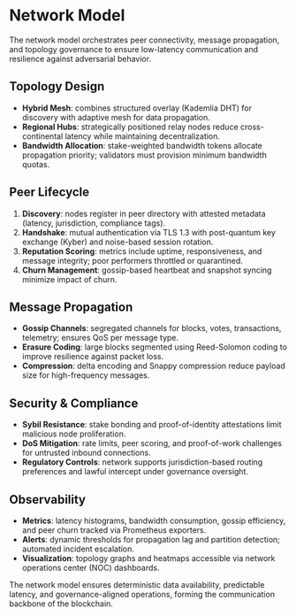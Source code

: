 # Network Model

The network model orchestrates peer connectivity, message propagation, and topology governance to ensure low-latency communication and resilience against adversarial behavior.

## Topology Design
- **Hybrid Mesh**: combines structured overlay (Kademlia DHT) for discovery with adaptive mesh for data propagation.
- **Regional Hubs**: strategically positioned relay nodes reduce cross-continental latency while maintaining decentralization.
- **Bandwidth Allocation**: stake-weighted bandwidth tokens allocate propagation priority; validators must provision minimum bandwidth quotas.

## Peer Lifecycle
1. **Discovery**: nodes register in peer directory with attested metadata (latency, jurisdiction, compliance tags).
2. **Handshake**: mutual authentication via TLS 1.3 with post-quantum key exchange (Kyber) and noise-based session rotation.
3. **Reputation Scoring**: metrics include uptime, responsiveness, and message integrity; poor performers throttled or quarantined.
4. **Churn Management**: gossip-based heartbeat and snapshot syncing minimize impact of churn.

## Message Propagation
- **Gossip Channels**: segregated channels for blocks, votes, transactions, telemetry; ensures QoS per message type.
- **Erasure Coding**: large blocks segmented using Reed-Solomon coding to improve resilience against packet loss.
- **Compression**: delta encoding and Snappy compression reduce payload size for high-frequency messages.

## Security & Compliance
- **Sybil Resistance**: stake bonding and proof-of-identity attestations limit malicious node proliferation.
- **DoS Mitigation**: rate limits, peer scoring, and proof-of-work challenges for untrusted inbound connections.
- **Regulatory Controls**: network supports jurisdiction-based routing preferences and lawful intercept under governance oversight.

## Observability
- **Metrics**: latency histograms, bandwidth consumption, gossip efficiency, and peer churn tracked via Prometheus exporters.
- **Alerts**: dynamic thresholds for propagation lag and partition detection; automated incident escalation.
- **Visualization**: topology graphs and heatmaps accessible via network operations center (NOC) dashboards.

The network model ensures deterministic data availability, predictable latency, and governance-aligned operations, forming the communication backbone of the blockchain.
